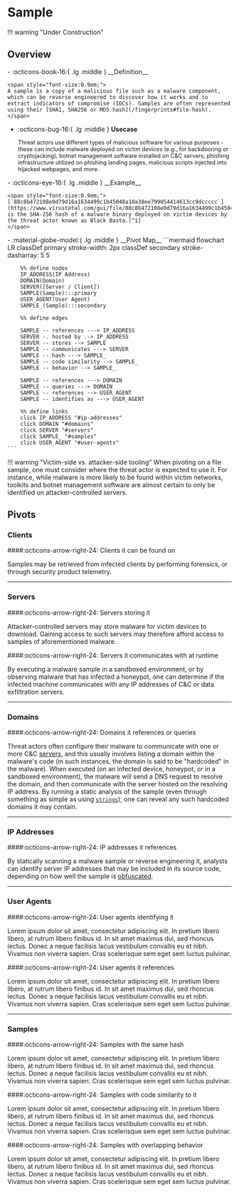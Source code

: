 # Sample

!!! warning "Under Construction"

## Overview

<div class="grid cards" markdown>
-   :octicons-book-16:{ .lg .middle } __Definition__

	<span style="font-size:0.9em;">
	A sample is a copy of a malicious file such as a malware component, which can be reverse engineered to discover how it works and to extract indicators of compromise (IOCs). Samples are often represented using their [SHA1, SHA256 or MD5 hash](/fingerprints#file-hash).
	</span>

-   :octicons-bug-16:{ .lg .middle } __Usecase__

	<span style="font-size:0.9em;">
    Threat actors use different types of malicious software for various purposes - these can include malware deployed on victim devices (e.g., for backdooring or cryptojacking), botnet management software installed on C&C servers, phishing infrastructure utilized on phishing landing pages, malicious scripts injected into hijacked webpages, and more.
	</span>
</div>

<div class="grid cards" markdown>
-   :octicons-eye-16:{ .lg .middle } __Example__

	<span style="font-size:0.9em;">
    [`88c8b472108e0d79d16a1634499c1b45048a10a38ee799054414613cc9dccccc`](https://www.virustotal.com/gui/file/88c8b472108e0d79d16a1634499c1b45048a10a38ee799054414613cc9dccccc) is the SHA-256 hash of a malware binary deployed on victim devices by the threat actor known as Black Basta.[^1]
	</span>
</div>

<div class="grid cards" markdown>
-   :material-globe-model:{ .lg .middle } __Pivot Map__
	```mermaid
	flowchart LR
		classDef primary stroke-width: 2px
		classDef secondary stroke-dasharray: 5 5
		
		%% define nodes
		IP_ADDRESS(IP Address)
		DOMAIN(Domain)
		SERVER([Server / Client])
		SAMPLE(Sample):::primary
		USER_AGENT(User Agent)
		SAMPLE_(Sample):::secondary
		
		%% define edges

		SAMPLE -- references ---> IP_ADDRESS
		SERVER -. hosted by .-> IP_ADDRESS
		SERVER -- stores --> SAMPLE
		SAMPLE -- communicates ---> SERVER
		SAMPLE -- hash ---> SAMPLE_
		SAMPLE -- code similarity --> SAMPLE_
		SAMPLE -- behavior --> SAMPLE_

		SAMPLE -- references ---> DOMAIN
		SAMPLE -- queries ---> DOMAIN
		SAMPLE -- references --> USER_AGENT
		SAMPLE -- identifies as ---> USER_AGENT
		
		%% define links
		click IP_ADDRESS "#ip-addresses"
		click DOMAIN "#domains"
		click SERVER "#servers"
		click SAMPLE_ "#samples"
		click USER_AGENT "#user-agents"
	```
</div>

!!! warning "Victim-side vs. attacker-side tooling"
	When pivoting on a file sample, one must consider where the threat actor is expected to use it. For instance, while malware is more likely to be found within victim networks, toolkits and botnet management software are almost certain to only be identified on attacker-controlled servers.

## Pivots

### Clients

####:octicons-arrow-right-24: Clients it can be found on

Samples may be retrieved from infected clients by performing forensics, or through security product telemetry.

---

### Servers

####:octicons-arrow-right-24: Servers storing it

Attacker-controlled servers may store malware for victim devices to download. Gaining access to such servers may therefore afford access to samples of aforementioned malware.

####:octicons-arrow-right-24: Servers it communicates with at runtime

By executing a malware sample in a sandboxed environment, or by observing malware that has infected a honeypot, one can determine if the infected machine communicates with any IP addresses of C&C or data exfiltration servers.

---

### Domains

####:octicons-arrow-right-24: Domains it references or queries

Threat actors often configure their malware to communicate with one or more C&C [servers](/artifacts/server), and this usually involves listing a domain within the malware's code (in such instances, the domain is said to be "hardcoded" in the malware). When executed (on an infected device, honeypot, or in a sandboxed environment), the malware will send a DNS request to resolve the domain, and then communicate with the server hosted on the resolving IP address. By running a static analysis of the sample (even through something as simple as using [`strings`](https://learn.microsoft.com/en-us/sysinternals/downloads/strings)), one can reveal any such hardcoded domains it may contain.

---

### IP Addresses

####:octicons-arrow-right-24: IP addresses it references

By statically scanning a malware sample or reverse engineering it, analysts can identify server IP addresses that may be included in its source code, depending on how well the sample is [obfuscated](https://attack.mitre.org/techniques/T1027/).

---

### User Agents

####:octicons-arrow-right-24: User agents identifying it

Lorem ipsum dolor sit amet, consectetur adipiscing elit. In pretium libero libero, at rutrum libero finibus id. In sit amet maximus dui, sed rhoncus lectus. Donec a neque facilisis lacus vestibulum convallis eu et nibh. Vivamus non viverra sapien. Cras scelerisque sem eget sem luctus pulvinar.

####:octicons-arrow-right-24: User agents it references

Lorem ipsum dolor sit amet, consectetur adipiscing elit. In pretium libero libero, at rutrum libero finibus id. In sit amet maximus dui, sed rhoncus lectus. Donec a neque facilisis lacus vestibulum convallis eu et nibh. Vivamus non viverra sapien. Cras scelerisque sem eget sem luctus pulvinar.

---

### Samples

####:octicons-arrow-right-24: Samples with the same hash

Lorem ipsum dolor sit amet, consectetur adipiscing elit. In pretium libero libero, at rutrum libero finibus id. In sit amet maximus dui, sed rhoncus lectus. Donec a neque facilisis lacus vestibulum convallis eu et nibh. Vivamus non viverra sapien. Cras scelerisque sem eget sem luctus pulvinar.

####:octicons-arrow-right-24: Samples with code similarity to it

Lorem ipsum dolor sit amet, consectetur adipiscing elit. In pretium libero libero, at rutrum libero finibus id. In sit amet maximus dui, sed rhoncus lectus. Donec a neque facilisis lacus vestibulum convallis eu et nibh. Vivamus non viverra sapien. Cras scelerisque sem eget sem luctus pulvinar.

####:octicons-arrow-right-24: Samples with overlapping behavior

Lorem ipsum dolor sit amet, consectetur adipiscing elit. In pretium libero libero, at rutrum libero finibus id. In sit amet maximus dui, sed rhoncus lectus. Donec a neque facilisis lacus vestibulum convallis eu et nibh. Vivamus non viverra sapien. Cras scelerisque sem eget sem luctus pulvinar.

[^1]: [#StopRansomware: Black Basta](https://www.cisa.gov/news-events/cybersecurity-advisories/aa24-131a)
